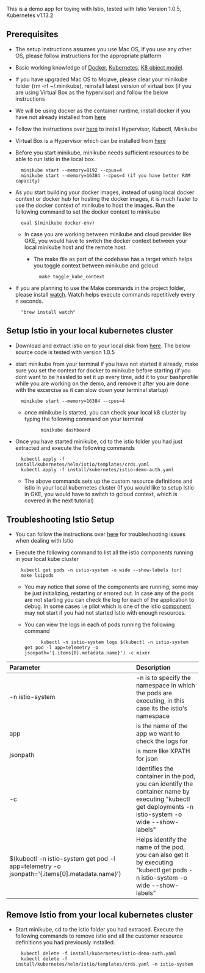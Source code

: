 This is a demo app for toying with Istio, tested with Istio Version 1.0.5, Kubernetes v1.13.2

## Prerequisites
* The setup instructions assumes you use Mac OS, if you use any other OS, please follow instructions for the appropriate platform
* Basic working knowledge of [Docker](https://docs.docker.com/engine/docker-overview/), [Kubernetes](https://kubernetes.io/docs/concepts/overview/what-is-kubernetes/), [K8 object model](https://kubernetes.io/docs/concepts/overview/working-with-objects/kubernetes-objects/).
* If you have upgraded Mac OS to Mojave, please clear your minikube folder (rm -rf ~/.minikube), reinstall latest version of virtual box (if you are using Virtual Box as the hypervisor) and follow the below instructions
* We will be using docker as the container runtime, install docker if you have not already installed from [here](https://runnable.com/docker/install-docker-on-macos)
* Follow the instructions over [here](https://kubernetes.io/docs/tasks/tools/install-minikube/) to install Hypervisor, Kubectl, Minikube
* Virtual Box is a Hypervisor which can be installed from [here](https://www.virtualbox.org/wiki/Downloads)
* Before you start minikube, minikube needs sufficient resources to be able to run istio in the local box.

        minikube start --memory=8192 --cpus=4
        minikube start --memory=16384 --cpus=4 (if you have better RAM capacity)

* As you start building your docker images, instead of using local docker context or docker hub for hosting the docker images, it is much faster to use the docker context of minikube to host the images. Run the following command to set the docker context to minikube

        eval $(minikube docker-env)

	* In case you are working between minikube and cloud provider like GKE, you would have to switch the docker context between your local minikube host and the remote host.
		* The make file as part of the codebase has a target which helps you toggle context between minikube and gcloud
                
                make toggle_kube_context

* If you are planning to use the Make commands in the project folder, please install [watch](http://osxdaily.com/2010/08/22/install-watch-command-on-os-x/). Watch helps execute commands repetitively every n seconds.
		
        "brew install watch"

## Setup Istio in your local kubernetes cluster
* Download and extract istio on to your local disk from [here](https://istio.io/about/notes/1.0.5/). The below source code is tested with version 1.0.5
* start minikube from your terminal if you have not started it already, make sure you set the context for docker to minikube before starting (if you dont want to be hassled to set it up every time, add it to your bashprofile while you are working on the demo, and remove it after you are done with the excercise as it can slow down your terminal startup)
		
        minikube start --memory=16384 --cpus=4

	* once minikube is started, you can check your local k8 cluster by typing the following command on your terminal

                minikube dashboard

* Once you have started minikube, cd to the istio folder you had just extracted and execute the following commands
		
        kubectl apply -f install/kubernetes/helm/istio/templates/crds.yaml
        kubectl apply -f install/kubernetes/istio-demo-auth.yaml

	* The above commands sets up the custom resource definitions and istio in your local kubernetes cluster (If you would like to setup Istio in GKE, you would have to switch to gcloud context, which is covered in the next tutorial)

## Troubleshooting Istio Setup
* You can follow the instructions over [here](https://istio.io/help/ops/) for troubleshooting issues when dealing with Istio
* Execute the following command to list all the istio components running in your local kube cluster
		
        kubectl get pods -n istio-system -o wide --show-labels (or)
        make lsipods

	* You may notice that some of the components are running, some may be just initializing, restarting or errored out. In case any of the pods are not starting you can check the log for each of the application to debug. In some cases i.e pilot which is one of the istio [component](https://istio.io/docs/concepts/what-is-istio/) may not start if you had not started Istio with enough resources.
	* You can view the logs in each of pods running the following command

                kubectl -n istio-system logs $(kubectl -n istio-system get pod -l app=telemetry -o jsonpath='{.items[0].metadata.name}') -c mixer

| Parameter | Description |
| :------------- | :------------- |
| -n istio-system      | -n is to specify the namespace in which the pods are executing, in this case its the istio's namespace |
| app      | is the name of the app we want to check the logs for      |
| jsonpath | is more like XPATH for json      |
| -c | Identifies the container in the pod, you can identify the container name by executing "kubectl get deployments -n istio-system -o wide --show-labels" |
| $(kubectl -n istio-system get pod -l app=telemetry -o jsonpath='{.items[0].metadata.name}') | Helps identify the name of the pod, you can also get it by executing "kubectl get pods -n istio-system -o wide --show-labels" |

## Remove Istio from your local kubernetes cluster
* Start minikube, cd to the istio folder you had extraced. Execute the following commands to remove istio and all the customer resource definitions you had previously installed.
		
        kubectl delete -f install/kubernetes/istio-demo-auth.yaml
        kubectl delete -f install/kubernetes/helm/istio/templates/crds.yaml -n istio-system











